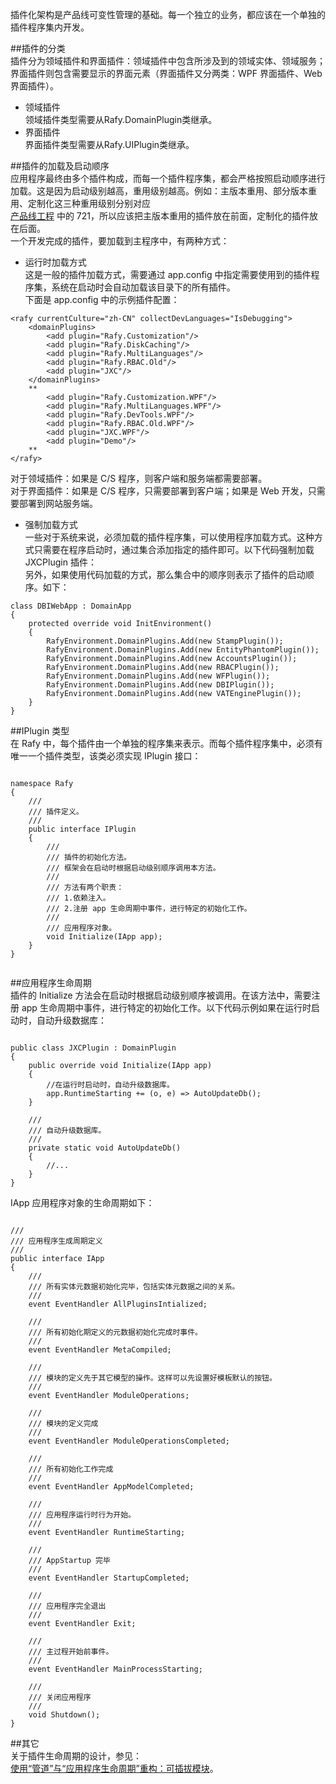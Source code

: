 ﻿插件化架构是产品线可变性管理的基础。每一个独立的业务，都应该在一个单独的插件程序集内开发。  
<image xlink:href="Plugin_Architecture" xmlns:xlink="http://www.w3.org/1999/xlink" xmlns="http://ddue.schemas.microsoft.com/authoring/2003/5" />  

##插件的分类  
插件分为领域插件和界面插件：领域插件中包含所涉及到的领域实体、领域服务；界面插件则包含需要显示的界面元素（界面插件又分两类：WPF 界面插件、Web 界面插件）。  
 - 领域插件  
领域插件类型需要从<codeInline xmlns="http://ddue.schemas.microsoft.com/authoring/2003/5">Rafy.DomainPlugin类继承。  
 - 界面插件  
界面插件类型需要从<codeInline xmlns="http://ddue.schemas.microsoft.com/authoring/2003/5">Rafy.UIPlugin类继承。  

##插件的加载及启动顺序  
应用程序最终由多个插件构成，而每一个插件程序集，都会严格按照启动顺序进行加载。这是因为启动级别越高，重用级别越高。例如：主版本重用、部分版本重用、定制化这三种重用级别分别对应  
[产品线工程](\articles\Content\框架基础\产品线工程.html)
中的 721，所以应该把主版本重用的插件放在前面，定制化的插件放在后面。  
一个开发完成的插件，要加载到主程序中，有两种方式：  
 - 运行时加载方式  
这是一般的插件加载方式，需要通过 app.config 中指定需要使用到的插件程序集，系统在启动时会自动加载该目录下的所有插件。  
下面是 app.config 中的示例插件配置：  
```  
<rafy currentCulture="zh-CN" collectDevLanguages="IsDebugging">
    <domainPlugins>
        <add plugin="Rafy.Customization"/>
        <add plugin="Rafy.DiskCaching"/>
        <add plugin="Rafy.MultiLanguages"/>
        <add plugin="Rafy.RBAC.Old"/>
        <add plugin="JXC"/>
    </domainPlugins>
    **
        <add plugin="Rafy.Customization.WPF"/>
        <add plugin="Rafy.MultiLanguages.WPF"/>
        <add plugin="Rafy.DevTools.WPF"/>
        <add plugin="Rafy.RBAC.Old.WPF"/>
        <add plugin="JXC.WPF"/>
        <add plugin="Demo"/>
    **
</rafy>  
```  
对于领域插件：如果是 C/S 程序，则客户端和服务端都需要部署。  
对于界面插件：如果是 C/S 程序，只需要部署到客户端；如果是 Web 开发，只需要部署到网站服务端。  
 - 强制加载方式  
一些对于系统来说，必须加载的插件程序集，可以使用程序加载方式。这种方式只需要在程序启动时，通过集合添加指定的插件即可。以下代码强制加载 JXCPlugin 插件：  
另外，如果使用代码加载的方式，那么集合中的顺序则表示了插件的启动顺序。如下：  
```  
class DBIWebApp : DomainApp
{
    protected override void InitEnvironment()
    {
        RafyEnvironment.DomainPlugins.Add(new StampPlugin());
        RafyEnvironment.DomainPlugins.Add(new EntityPhantomPlugin());
        RafyEnvironment.DomainPlugins.Add(new AccountsPlugin());
        RafyEnvironment.DomainPlugins.Add(new RBACPlugin());
        RafyEnvironment.DomainPlugins.Add(new WFPlugin());
        RafyEnvironment.DomainPlugins.Add(new DBIPlugin());
        RafyEnvironment.DomainPlugins.Add(new VATEnginePlugin());
    }
}  
```  

##IPlugin 类型  
在 Rafy 中，每个插件由一个单独的程序集来表示。而每个插件程序集中，必须有唯一一个插件类型，该类必须实现 IPlugin 接口：  
<pre><code class="cs">  
namespace Rafy
{
    /// <mark2>
    /// 插件定义。
    /// </summary>
    public interface IPlugin
    {
        /// <mark2>
        /// 插件的初始化方法。
        /// 框架会在启动时根据启动级别顺序调用本方法。
        /// 
        /// 方法有两个职责：
        /// 1.依赖注入。
        /// 2.注册 app 生命周期中事件，进行特定的初始化工作。
        /// </summary>
        /// <param name="app">应用程序对象。</param>
        void Initialize(IApp app);
    }
}
  
</code></pre>  

##应用程序生命周期  
插件的 Initialize 方法会在启动时根据启动级别顺序被调用。在该方法中，需要注册 app 生命周期中事件，进行特定的初始化工作。以下代码示例如果在运行时启动时，自动升级数据库：  
<pre><code class="cs">  
public class JXCPlugin : DomainPlugin
{
    public override void Initialize(IApp app)
    {
        //在运行时启动时，自动升级数据库。
        app.RuntimeStarting += (o, e) => AutoUpdateDb();
    }

    /// <mark2>
    /// 自动升级数据库。
    /// </summary>
    private static void AutoUpdateDb()
    {
        //...
    }
}  
</code></pre>  
IApp 应用程序对象的生命周期如下：  
<pre><code class="cs">  
/// <mark2>
/// 应用程序生成周期定义
/// </summary>
public interface IApp
{
    /// <mark2>
    /// 所有实体元数据初始化完毕，包括实体元数据之间的关系。
    /// </summary>
    event EventHandler AllPluginsIntialized;

    /// <mark2>
    /// 所有初始化期定义的元数据初始化完成时事件。
    /// </summary>
    event EventHandler MetaCompiled;

    /// <mark2>
    /// 模块的定义先于其它模型的操作。这样可以先设置好模板默认的按钮。
    /// </summary>
    event EventHandler ModuleOperations;

    /// <mark2>
    /// 模块的定义完成
    /// </summary>
    event EventHandler ModuleOperationsCompleted;

    /// <mark2>
    /// 所有初始化工作完成
    /// </summary>
    event EventHandler AppModelCompleted;

    /// <mark2>
    /// 应用程序运行时行为开始。
    /// </summary>
    event EventHandler RuntimeStarting;

    /// <mark2>
    /// AppStartup 完毕
    /// </summary>
    event EventHandler StartupCompleted;

    /// <mark2>
    /// 应用程序完全退出
    /// </summary>
    event EventHandler Exit;

    /// <mark2>
    /// 主过程开始前事件。
    /// </summary>
    event EventHandler MainProcessStarting;

    /// <mark2>
    /// 关闭应用程序
    /// </summary>
    void Shutdown();
}  
</code></pre>  

##其它  
关于插件生命周期的设计，参见：  
[使用“管道”与“应用程序生命周期”重构：可插拔模块](http://www.cnblogs.com/zgynhqf/archive/2011/02/22/1961081.html)。  
